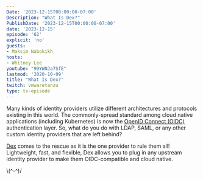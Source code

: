 ```yaml
---
Date: '2023-12-15T08:00:00-07:00'
Description: "What Is Dex?"
PublishDate: '2023-12-15T00:00:00-07:00'
date: '2023-12-15'
episode: '62'
explicit: 'no'
guests:
- Maksim Nabokikh
hosts:
- Whitney Lee
youtube: "99YWNJa7SfE"
lastmod: '2020-10-09'
title: "What Is Dex?"
twitch: vmwaretanzu
type: tv-episode
---
```


Many kinds of identity providers utilize different architectures and protocols existing in this world. The commonly-spread standard among cloud native applications (including Kubernetes) is now the [OpenID Connect (OIDC)](https://openid.net/developers/how-connect-works/) authentication layer. So, what do you do with LDAP, SAML, or any other custom identity providers that are left behind?

[Dex](https://dexidp.io/) comes to the rescue as it is the one provider to rule them all! Lightweight, fast, and flexible, Dex allows you to plug in any upstream identity provider to make them OIDC-compatible and cloud native.

\\(^-^)/
